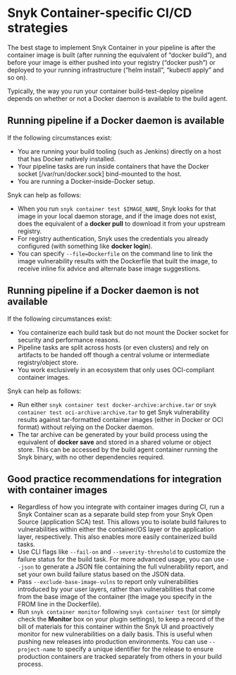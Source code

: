 # Snyk Container-specific CI/CD strategies

The best stage to implement Snyk Container in your pipeline is after the container image is built (after running the equivalent of “docker build”), and before your image is either pushed into your registry (“docker push”) or deployed to your running infrastructure (“helm install”, “kubectl apply” and so on).

Typically, the way you run your container build-test-deploy pipeline depends on whether or not a Docker daemon is available to the build agent.

## **Running pipeline if a Docker daemon is available**

If the following circumstances exist:

* You are running your build tooling (such as Jenkins) directly on a host that has Docker natively installed.
* Your pipeline tasks are run inside containers that have the Docker socket \[/var/run/docker.sock] bind-mounted to the host.
* You are running a Docker-inside-Docker setup.

Snyk can help as follows:

* When you run `snyk container test $IMAGE_NAME`, Snyk looks for that image in your local daemon storage, and if the image does not exist, does the equivalent of a **docker pull** to download it from your upstream registry.
* For registry authentication, Snyk uses the credentials you already configured (with something like **docker login**).
* You can specify `--file=Dockerfile` on the command line to link the image vulnerability results with the Dockerfile that built the image, to receive inline fix advice and alternate base image suggestions.

## **Running pipeline if a Docker daemon is not available**

If the following circumstances exist:

* You containerize each build task but do not mount the Docker socket for security and performance reasons.
* Pipeline tasks are split across hosts (or even clusters) and rely on artifacts to be handed off though a central volume or intermediate registry/object store.
* You work exclusively in an ecosystem that only uses OCI-compliant container images.

Snyk can help as follows:

* Run either `snyk container test docker-archive:archive.tar` or `snyk container test oci-archive:archive.tar` to get Snyk vulnerability results against tar-formatted container images (either in Docker or OCI format) without relying on the Docker daemon.
* The tar archive can be generated by your build process using the equivalent of **docker save** and stored in a shared volume or object store. This can be accessed by the build agent container running the Snyk binary, with no other dependencies required.

## Good practice recommendations for integration with container images

* Regardless of how you integrate with container images during CI, run a Snyk Container scan as a separate build step from your Snyk Open Source (application SCA) test. This allows you to isolate build failures to vulnerabilities within either the container/OS layer or the application layer, respectively. This also enables more easily containerized build tasks.
* Use CLI flags like `--fail-on` and `--severity-threshold` to customize the failure status for the build task. For more advanced usage, you can use `--json` to generate a JSON file containing the full vulnerability report, and set your own build failure status based on the JSON data.
* Pass `--exclude-base-image-vulns` to report only vulnerabilities introduced by your user layers, rather than vulnerabilities that come from the base image of the container (the image you specify in the FROM line in the Dockerfile).
* Run `snyk container monitor` following `snyk container test` (or simply check the **Monitor** box on your plugin settings), to keep a record of the bill of materials for this container within the Snyk UI and proactively monitor for new vulnerabilities on a daily basis. This is useful when pushing new releases into production environments. You can use `--project-name` to specify a unique identifier for the release to ensure production containers are tracked separately from others in your build process.
